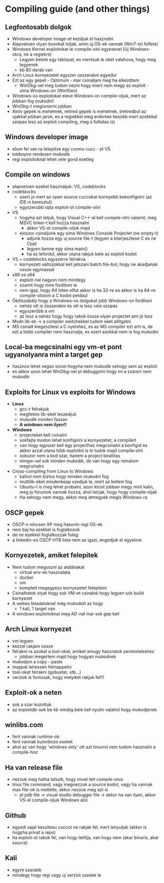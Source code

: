 # Compiling guide (and other things)
## Legfontosabb dolgok
* Windows developer image-et kezdjuk el hasznalni
* Alapvetoen olyan boxokat toljak, amin uj OS-ek vannak (Win7-tol folfele)
* Windows Kernel exploitokat le-compile-olni egyesevel (Uj Windows-okra, ne a regiekre)
  * Legyen belole egy tablazat, es mentsuk le oket valahova, hogy meg legyenek
  * kb 80 darab van
* Arch Linux kornyezetet egyszer osszerakni egyedul
* Ezt az egy gepet - Optimum - mar csinaljam meg ha elkezdtem
  * WinDbg-vel meg tudom nezni hogy miert nem megy az exploit - sima Windows-on (Win10en)
* Windows-os exploitokat eleve Windows-on compile-oljuk, mert az jobban fog mukodni!
* WinDbg-t megismerni jobban
* Aktiv gepek is mehetnek, retired gepek is mehetnek, (retiredbol az ujakkal jobban jarok, es a regiekkel meg erdemes kesobb mert azokkkal szopas lesz az exploit compiling, meg a futtatas is)
## Windows developer image
* elore fel van ra telepitve egy csomo cucc - pl VS
* tobbnyire rendesen mukodik
* regi exploitoknal lehet vele gond esetleg
## Compile on windows
* alapvetoen ezeket hasznaljuk: VS, codeblocks
* codeblocks
  * azert jo mert az open source cuccokat konnyebb bekonfigolni (az IDE-n keresztul)
  * egyszerubb rajta exploit-ot compile-olni
* VS
  * hogyha azt latjuk, hogy Visual C++-al kell compile-olni valamit, meg MSVC linker-t kell hozza hasznalni
    * akkor VS-el compile-oljuk majd
  * eloszor csinaljunk egy sima Windows Console Projectet (ne empty-t)
    * adjunk hozza egy uj source file-t (legyen a kiterjesztese C es ne Cpp)
    * legyen benne egy sima main()
    * ha ez lefordul, akkor utana rakjuk bele az exploit kodot
* VS + codeblocks egyszerre felrakva
  * kornyezeti valtozokkal kell jatszani batch file-bol, hogy ne akadjanak ossze egymassal
* x86 vs x64
  * exploit-nal nagyon nem mindegy
  * szamit hogy mire forditom le
  * nem igaz, hogy 64 biten elfut akkor is ha 32-re es akkor is ha 64-re compile-ololom a C kodot peldaul
* Ökölszabály hogy a Windows-os dolgokat jobb Windows-on fordítani
  * nehéz ott is összerakni és ott is lesz vele szopás
  * egyszerűbb a vm
  * az lesz a nehéz hogy hogy rakok össze olyan projectet ami jó lesz
* Msdn lib-ek -> a compiler switchekkel tudom oket allitgatni
* MS csinalt kiegeszitest a C nyelvhez, es az MS compiler ezt erti is, de ezt a tobbi compiler nem hasznalja, es ezert azokkal nem is fog mukodni
## Local-ba megcsinalni egy vm-et pont ugyanolyanra mint a target gep
* hasznos lehet vegso soron hogyha nem mukodik sehogy sem az exploit
* es akkor azon lehet WinDbg-vel pl debuggolni hogy mi a szarert nem mukodik
## Exploits for Linux vs exploits for Windows
* **Linux**
  * gcc-t felrakjuk
  * megfelelo lib-eket leszedjuk
  * mukodik minden faszan
  * **A windows nem ilyen!!**
* **Windows**
  * projecteket kell csinalni
  * sokfajta modon lehet konfigolni a kornyezetet, a compilert
  * van hogy egyszer kell egy projecthez megcsinalni a konfigot es akkor azzal utana tobb exploitot is le tudok majd compile-olni
  * sokszor nem a kod szar, hanem a project beallitas
  * mingw-vel sok minden mukodik, de van hogy egy remalom megcsinalni
* Cross-compiling from Linux to Windows
  * kalirol nem biztos hogy minden mukodni fog
  * multilib-eket mindenkepp szedjuk le, mert az kelleni fog
  * Ubuntu-t is meg lehet probalni, azon kicsit jobban megy mint kalin, meg jo forumok vannak hozza, ahol leirjak, hogy hogy compile-oljak
  * Ha sehogy nem megy, akkor meg atmegyek megis Windows-ra
## OSCP gepek
* OSCP-n nincsen XP meg hasonlo regi OS-ek
* nem baj ha ezekkel is foglalkozok
* de ne ezekkel foglalkozzak foleg
* a linkedin-es OSCP HTB lista nem az igazi, engedjuk el egyelore
## Kornyezetek, amiket felepitek
* Nem tudom meguszni az alabbiakat
  * virtual env-ek hasznalata
  * docker
  * vm
  * komplett megegyezo kornyezetet felepiteni
* Csinalhatok olyat hogy sok VM-et csinalok hogy legyen sok build kornyezet
* A webes feladatoknal még mukodott az hogy
  * 1 kali, 1 target van
* A windows exploitoknal meg AD-nal mar sok gep kell
## Arch Linux kornyezet
* vm legyen
* kezzel rakjam ossze
* felrakni ra azokat a tool-okat, amiket amugy hasznalok pentesteleshez
  * jobban megertem majd hogy hogyan mukodnek
* mukodjon a copy - paste
* mappat lehessen felmappelni
* tool-okat felrakni (gobuster, stb...)
* verziok is fontosak, hogy melyiket rakjuk fel!!!
## Exploit-ok a neten
* sok a szar kozottuk
* az exploitdb-sek be kb mindig bele kell nyulni valahol hogy mukodjenek
## winlibs.com
* fent vannak runtime-ok
* fent vannak kulonbozo esetek
* ahol az van hogy 'windows only' ott azt linuxrol nem tudom hasznalni a compile-hoz
## Ha van release file
* nezzuk meg hatha latszik, hogy mivel lett compile-olva
* linux file command, vagy megnezzuk a source kodot, vagy ha vannak mas file-ok is mellette, akkor nezzuk meg azt is
  * pl pdb file -> visual studio debugger file -> akkor ha van ilyen, akkor VS-el compile-oljuk Windows alol
## Github
* egyedi sajat keszitesu cuccot ne rakjak fel, mert lenyuljak (akkor is hogyha privat a repo)
* ha exploit-ot rakok fel, van hogy letiltja, van hogy nem (akar binaris, akar source)
## Kali
* egyre szarabb
* mindegy hogy regi vagy uj verziot szedek le

